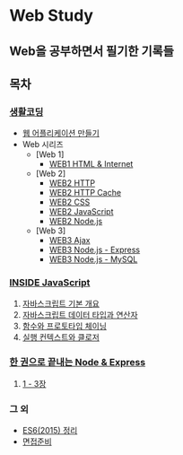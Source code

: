 # Web Study

## Web을 공부하면서 필기한 기록들

## 목차

### [생활코딩](https://github.com/NOTA2/webstudy/tree/master/%EC%83%9D%ED%99%9C%EC%BD%94%EB%94%A9)

- [웹 어플리케이션 만들기](https://github.com/NOTA2/webstudy/blob/master/%EC%83%9D%ED%99%9C%EC%BD%94%EB%94%A9/%EC%9B%B9%20%EC%96%B4%ED%94%8C%EB%A6%AC%EC%BC%80%EC%9D%B4%EC%85%98%20%EB%A7%8C%EB%93%A4%EA%B8%B0.md)
- Web 시리즈
  - [Web 1]
    - [WEB1 HTML & Internet](https://github.com/NOTA2/webstudy/blob/master/%EC%83%9D%ED%99%9C%EC%BD%94%EB%94%A9/WEB1%20HTML%20%26%20Internet.md)
  - [Web 2]
    - [WEB2 HTTP](https://github.com/NOTA2/webstudy/blob/master/%EC%83%9D%ED%99%9C%EC%BD%94%EB%94%A9/WEB2%20HTTP.md)
    - [WEB2 HTTP Cache](https://github.com/NOTA2/webstudy/blob/master/%EC%83%9D%ED%99%9C%EC%BD%94%EB%94%A9/WEB2%20HTTP%20Cache.md)
    - [WEB2 CSS](https://github.com/NOTA2/webstudy/blob/master/%EC%83%9D%ED%99%9C%EC%BD%94%EB%94%A9/WEB2%20CSS.md)
    - [WEB2 JavaScript](https://github.com/NOTA2/webstudy/blob/master/%EC%83%9D%ED%99%9C%EC%BD%94%EB%94%A9/WEB2%20JavaScript.md)
    - [WEB2 Node.js](https://github.com/NOTA2/webstudy/blob/master/%EC%83%9D%ED%99%9C%EC%BD%94%EB%94%A9/WEB2%20Node.js.md)
  - [Web 3]
    - [WEB3 Ajax](https://github.com/NOTA2/webstudy/blob/master/%EC%83%9D%ED%99%9C%EC%BD%94%EB%94%A9/WEB3%20Ajax.md)
    - [WEB3 Node.js - Express](https://github.com/NOTA2/webstudy/blob/master/%EC%83%9D%ED%99%9C%EC%BD%94%EB%94%A9/WEB3%20Node.js%20-%20Express.md)
    - [WEB3 Node.js - MySQL](https://github.com/NOTA2/webstudy/blob/master/%EC%83%9D%ED%99%9C%EC%BD%94%EB%94%A9/WEB3%20Node.js%20-%20MySQL.md)

### [INSIDE JavaScript](https://github.com/NOTA2/webstudy/tree/master/INSIDE%20JavaScript)

1. [자바스크립트 기본 개요](https://github.com/NOTA2/webstudy/blob/master/INSIDE%20JavaScript/01.%20%EC%9E%90%EB%B0%94%EC%8A%A4%ED%81%AC%EB%A6%BD%ED%8A%B8%20%EA%B8%B0%EB%B3%B8%20%EA%B0%9C%EC%9A%94.md)
2. [자바스크립트 데이터 타입과 연산자](https://github.com/NOTA2/webstudy/blob/master/INSIDE%20JavaScript/03.%20%EC%9E%90%EB%B0%94%EC%8A%A4%ED%81%AC%EB%A6%BD%ED%8A%B8%20%EB%8D%B0%EC%9D%B4%ED%84%B0%20%ED%83%80%EC%9E%85%EA%B3%BC%20%EC%97%B0%EC%82%B0%EC%9E%90.md)
3. [함수와 프로토타입 체이닝](https://github.com/NOTA2/webstudy/blob/master/INSIDE%20JavaScript/04.%20%ED%95%A8%EC%88%98%EC%99%80%20%ED%94%84%EB%A1%9C%ED%86%A0%ED%83%80%EC%9E%85%20%EC%B2%B4%EC%9D%B4%EB%8B%9D.md)
4. [실행 컨텍스트와 클로저](https://github.com/NOTA2/webstudy/blob/master/INSIDE%20JavaScript/05.%20%EC%8B%A4%ED%96%89%20%EC%BB%A8%ED%85%8D%EC%8A%A4%ED%8A%B8%EC%99%80%20%ED%81%B4%EB%A1%9C%EC%A0%80.md)

### [한 권으로 끝내는 Node & Express](https://github.com/NOTA2/webstudy/tree/master/%ED%95%9C%20%EA%B6%8C%EC%9C%BC%EB%A1%9C%20%EB%81%9D%EB%82%B4%EB%8A%94%20Node%26Express)

1. [1 - 3장](https://github.com/NOTA2/webstudy/blob/master/%ED%95%9C%20%EA%B6%8C%EC%9C%BC%EB%A1%9C%20%EB%81%9D%EB%82%B4%EB%8A%94%20Node%26Express/1-3%EC%9E%A5.md)

### 그 외

- [ES6(2015) 정리](https://github.com/NOTA2/webstudy/blob/master/ES6%20%EC%A0%95%EB%A6%AC.md)
- [면접준비](https://github.com/NOTA2/webstudy/blob/master/%EB%A9%B4%EC%A0%91%EC%A4%80%EB%B9%84.md)